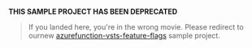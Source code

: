 **THIS SAMPLE PROJECT HAS BEEN DEPRECATED**

> If you landed here, you're in the wrong movie. Please redirect to ournew [azurefunction-vsts-feature-flags](https://github.com/ALM-Rangers/azurefunction-vsts-feature-flags) sample project.
